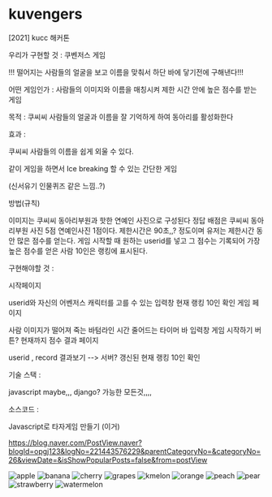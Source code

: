 # kuvengers
[2021] kucc 해커톤

우리가 구현할 것 :  쿠벤저스 게임

!!! 떨어지는 사람들의 얼굴을 보고 이름을 맞춰서 하단 바에 닿기전에 구해낸다!!! 



어떤 게임인가 : 사람들의 이미지와 이름을 매칭시켜 제한 시간 안에 높은 점수를 받는 게임 



목적 : 쿠씨씨 사람들의 얼굴과 이름을 잘 기억하게 하여 동아리를 활성화한다

효과 : 

쿠씨씨 사람들의 이름을 쉽게 외울 수 있다. 

같이 게임을 하면서 Ice breaking 할 수 있는 간단한 게임

(신서유기 인물퀴즈 같은 느낌..?)



방법(규칙)

이미지는 쿠씨씨 동아리부원과 핫한 연예인 사진으로 구성된다
정답 배점은 쿠씨씨 동아리부원 사진 5점 연예인사진 1점이다.
제한시간은 90초,,? 정도이며 유저는 제한시간 동안 많은 점수를 얻는다.
게임 시작할 때 원하는 userid를 넣고 그 점수는 기록되어 가장 높은 점수를 얻은 사람 10인은 랭킹에 표시된다. 




구현해야할 것 :

시작페이지 

userid와 자신의 어벤저스 캐릭터를 고를 수 있는  입력창 
현재 랭킹 10인 확인
게임 페이지

사람 이미지가 떨어져 죽는 바텀라인
시간 줄어드는 타이머 바
입력창 
게임 시작하기 버튼?
현재까지 점수
결과 페이지 

userid , record 결과보기 --> 서버?
갱신된 현재 랭킹 10인 확인 


기술 스택 : 

javascript
maybe,,, django?
가능한 모든것,,,,


소스코드 :

Javascript로 타자게임 만들기 (이거)

https://blog.naver.com/PostView.naver?blogId=opgj123&logNo=221443576229&parentCategoryNo=&categoryNo=26&viewDate=&isShowPopularPosts=false&from=postView





![apple](https://user-images.githubusercontent.com/81363972/130182246-1550d79f-d112-424c-b6a8-48fa9015f731.jpeg)
![banana](https://user-images.githubusercontent.com/81363972/130182248-3cfde5dc-263c-471a-bc76-ada9a572964f.png)
![cherry](https://user-images.githubusercontent.com/81363972/130182252-a1ccc7e1-1297-45a7-b7db-99a897e7284b.png)
![grapes](https://user-images.githubusercontent.com/81363972/130182259-d21a6b8d-c52b-43aa-b866-99aaa84b0c78.png)
![kmelon](https://user-images.githubusercontent.com/81363972/130182262-c5ac3564-d9de-426e-b590-e93b39df00ed.png)
![orange](https://user-images.githubusercontent.com/81363972/130182263-5ee4b0e9-d85b-4c9b-89da-d999cbcbb801.png)
![peach](https://user-images.githubusercontent.com/81363972/130182265-019ecdcf-1e19-4307-b1ca-15a7248be014.png)
![pear](https://user-images.githubusercontent.com/81363972/130182267-2f9ffb5d-5246-47b8-8d67-f4c42ec29c0a.png)
![strawberry](https://user-images.githubusercontent.com/81363972/130182269-6ea2dd3d-0940-4896-817e-c30308e94d44.png)
![watermelon](https://user-images.githubusercontent.com/81363972/130182272-42fa5fe3-b323-4c9f-8275-064f0b723a27.png)
